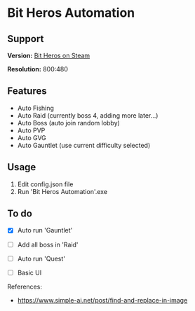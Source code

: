 # Bit Heros Automation</h1>

## Support
**Version:** [Bit Heros on Steam](https://store.steampowered.com/app/666860/Bit_Heroes/)

**Resolution:** 800:480

## Features

- Auto Fishing
- Auto Raid (currently boss 4, adding more later...)
- Auto Boss (auto join random lobby)
- Auto PVP
- Auto GVG
- Auto Gauntlet (use current difficulty selected)

## Usage

1. Edit config.json file
2. Run 'Bit Heros Automation'.exe 

## To do

- [x] Auto run 'Gauntlet'
- [ ] Add all boss in 'Raid'
- [ ] Auto run 'Quest'
- [ ] Basic UI


References:
- https://www.simple-ai.net/post/find-and-replace-in-image